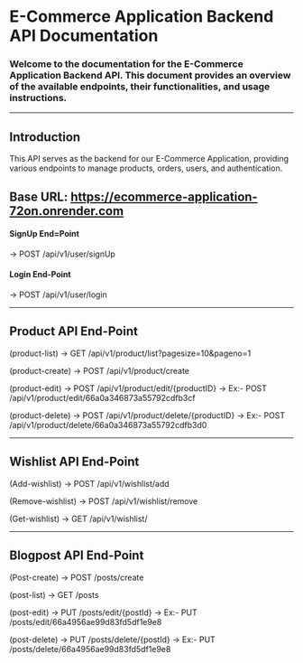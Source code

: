 # E-Commerce Application Backend API Documentation 

### Welcome to the documentation for the E-Commerce Application Backend API. This document provides an overview of the available endpoints, their functionalities, and usage instructions.
---
## Introduction
This API serves as the backend for our E-Commerce Application, providing various endpoints to manage products, orders, users, and authentication.

**Base URL**: https://ecommerce-application-72on.onrender.com
---
#### SignUp End=Point
-> POST /api/v1/user/signUp

#### Login End-Point
-> POST /api/v1/user/login

---

## Product API End-Point

(product-list)
-> GET /api/v1/product/list?pagesize=10&pageno=1

(product-create)
-> POST /api/v1/product/create
 
(product-edit)
-> POST /api/v1/product/edit/{productID}
-> Ex:- POST /api/v1/product/edit/66a0a346873a55792cdfb3cf

(product-delete)
-> POST /api/v1/product/delete/{productID}
-> Ex:- POST /api/v1/product/delete/66a0a346873a55792cdfb3d0

---

## Wishlist API End-Point

(Add-wishlist)
-> POST /api/v1/wishlist/add

(Remove-wishlist)
-> POST /api/v1/wishlist/remove

(Get-wishlist)
-> GET /api/v1/wishlist/ 

---

## Blogpost API End-Point

(Post-create)
-> POST /posts/create

(post-list)
-> GET /posts

(post-edit)
-> PUT /posts/edit/{postId}
-> Ex:- PUT /posts/edit/66a4956ae99d83fd5df1e9e8

(post-delete)
-> PUT /posts/delete/{postId}
-> Ex:- PUT /posts/delete/66a4956ae99d83fd5df1e9e8
